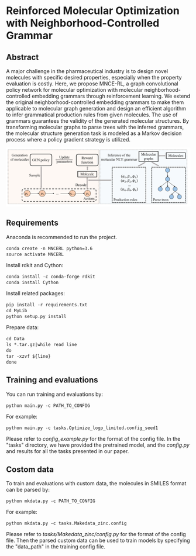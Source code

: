 # Reinforced Molecular Optimization with Neighborhood-Controlled Grammar

## Abstract

A major challenge in the pharmaceutical industry is to design novel molecules with specific desired properties, especially when the property evaluation is costly. Here, we propose MNCE-RL, a graph convolutional policy network for molecular optimization with molecular neighborhood-controlled embedding grammars through reinforcement learning. We extend the original neighborhood-controlled embedding grammars to make them applicable to molecular graph generation and design an efficient algorithm to infer grammatical production rules from given molecules. The use of grammars guarantees the validity of the generated molecular structures. By transforming molecular graphs to parse trees with the inferred grammars, the molecular structure generation task is modeled as a Markov decision process where a policy gradient strategy is utilized. 

![Illustration of Our Framework.](./Image/framework.png)

## Requirements

Anaconda is recommended to run the project.
~~~
conda create -n MNCERL python=3.6 
source activate MNCERL
~~~

Install rdkit and Cython:
~~~
conda install -c conda-forge rdkit
conda install Cython
~~~

Install related packages:
~~~
pip install -r requirements.txt
cd MyLib
python setup.py install
~~~
Prepare data:
~~~
cd Data
ls *.tar.gz|while read line
do
tar -xzvf ${line}
done
~~~

## Training and evaluations

You can run training and evaluations by:
~~~
python main.py -c PATH_TO_CONFIG
~~~
For example:
~~~
python main.py -c tasks.Optimize_logp_limited.config_seed1
~~~
Please refer to *config_example.py* for the format of the config file. In the "tasks" directory, we have provided the pretrained model, and the *config.py* and results for all the tasks presented in our paper.


## Costom data
To train and evaluations with custom data, the molecules in SMILES format can be parsed by:
~~~
python mkdata.py -c PATH_TO_CONFIG
~~~
For example:
~~~
python mkdata.py -c tasks.Makedata_zinc.config
~~~
Please refer to *tasks/Makedata_zinc/config.py* for the format of the config file. Then the parsed custom data can be used to train models by specifying the "data_path" in the training config file.
